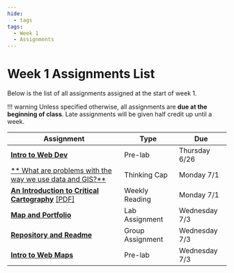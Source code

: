 ```yaml
---
hide:
  - tags
tags:
  - Week 1
  - Assignments
---
```

# Week 1 Assignments List

Below is the list of all assignments assigned at the start of week 1.

!!! warning
    Unless specified otherwise, all assignments are **due at the beginning of class**. Late assignments will be given half credit up until a week.

|Assignment|Type|Due|
|-----------|----|---|
|[**Intro to Web Dev**](prelab.md)|Pre-lab|Thursday 6/26|
|[** What are problems with the way we use data and GIS?**](thinking_cap.md)|Thinking Cap|Monday 7/1|
[**An Introduction to Critical Cartography**](reading.md) [[PDF]](../../materials/readings/An_Introduction_to_Critical_Cartography.pdf)|Weekly Reading|Monday 7/1|
|[**Map and Portfolio**](lab_assignment.md)|Lab Assignment|Wednesday 7/3|
|[**Repository and Readme**](group_assignment.md)|Group Assignment|Wednesday 7/3|
|[**Intro to Web Maps**](../week2/pre_lab.md)|Pre-lab|Wednesday 7/3|